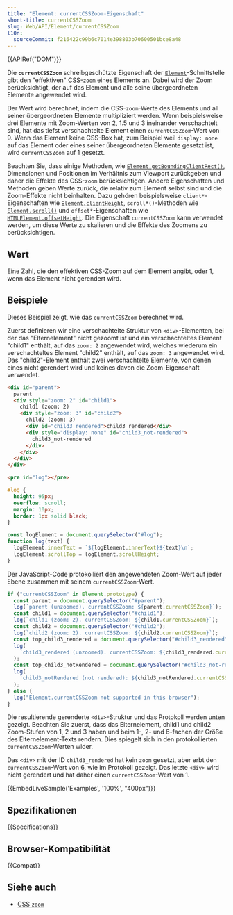 ```yaml
---
title: "Element: currentCSSZoom-Eigenschaft"
short-title: currentCSSZoom
slug: Web/API/Element/currentCSSZoom
l10n:
  sourceCommit: f216422c99b6c7014e398803b70600501bce8a48
---
```


{{APIRef("DOM")}}

Die **`currentCSSZoom`** schreibgeschützte Eigenschaft der [`Element`](/de/docs/Web/API/Element)-Schnittstelle gibt den "effektiven" [CSS-`zoom`](/de/docs/Web/CSS/zoom) eines Elements an. Dabei wird der Zoom berücksichtigt, der auf das Element und alle seine übergeordneten Elemente angewendet wird.

Der Wert wird berechnet, indem die CSS-`zoom`-Werte des Elements und all seiner übergeordneten Elemente multipliziert werden. Wenn beispielsweise drei Elemente mit Zoom-Werten von 2, 1.5 und 3 ineinander verschachtelt sind, hat das tiefst verschachtelte Element einen `currentCSSZoom`-Wert von 9. Wenn das Element keine CSS-Box hat, zum Beispiel weil `display: none` auf das Element oder eines seiner übergeordneten Elemente gesetzt ist, wird `currentCSSZoom` auf 1 gesetzt.

Beachten Sie, dass einige Methoden, wie [`Element.getBoundingClientRect()`](/de/docs/Web/API/Element/getBoundingClientRect), Dimensionen und Positionen im Verhältnis zum Viewport zurückgeben und daher die Effekte des CSS-`zoom` berücksichtigen. Andere Eigenschaften und Methoden geben Werte zurück, die relativ zum Element selbst sind und die Zoom-Effekte nicht beinhalten. Dazu gehören beispielsweise `client*`-Eigenschaften wie [`Element.clientHeight`](/de/docs/Web/API/Element/clientHeight), `scroll*()`-Methoden wie [`Element.scroll()`](/de/docs/Web/API/Element/scroll) und `offset*`-Eigenschaften wie [`HTMLElement.offsetHeight`](/de/docs/Web/API/HTMLElement/offsetHeight). Die Eigenschaft `currentCSSZoom` kann verwendet werden, um diese Werte zu skalieren und die Effekte des Zoomens zu berücksichtigen.

## Wert

Eine Zahl, die den effektiven CSS-Zoom auf dem Element angibt, oder 1, wenn das Element nicht gerendert wird.

## Beispiele

Dieses Beispiel zeigt, wie das `currentCSSZoom` berechnet wird.

Zuerst definieren wir eine verschachtelte Struktur von `<div>`-Elementen, bei der das "Elternelement" nicht gezoomt ist und ein verschachteltes Element "child1" enthält, auf das `zoom: 2` angewendet wird, welches wiederum ein verschachteltes Element "child2" enthält, auf das `zoom: 3` angewendet wird. Das "child2"-Element enthält zwei verschachtelte Elemente, von denen eines nicht gerendert wird und keines davon die Zoom-Eigenschaft verwendet.

```html
<div id="parent">
  parent
  <div style="zoom: 2" id="child1">
    child1 (zoom: 2)
    <div style="zoom: 3" id="child2">
      child2 (zoom: 3)
      <div id="child3_rendered">child3_rendered</div>
      <div style="display: none" id="child3_not-rendered">
        child3_not-rendered
      </div>
    </div>
  </div>
</div>
```

```html hidden
<pre id="log"></pre>
```

```css hidden
#log {
  height: 95px;
  overflow: scroll;
  margin: 10px;
  border: 1px solid black;
}
```

```js hidden
const logElement = document.querySelector("#log");
function log(text) {
  logElement.innerText = `${logElement.innerText}${text}\n`;
  logElement.scrollTop = logElement.scrollHeight;
}
```

Der JavaScript-Code protokolliert den angewendeten Zoom-Wert auf jeder Ebene zusammen mit seinem `currentCSSZoom`-Wert.

```js
if ("currentCSSZoom" in Element.prototype) {
  const parent = document.querySelector("#parent");
  log(`parent (unzoomed). currentCSSZoom: ${parent.currentCSSZoom}`);
  const child1 = document.querySelector("#child1");
  log(`child1 (zoom: 2). currentCSSZoom: ${child1.currentCSSZoom}`);
  const child2 = document.querySelector("#child2");
  log(`child2 (zoom: 2). currentCSSZoom: ${child2.currentCSSZoom}`);
  const top_child3_rendered = document.querySelector("#child3_rendered");
  log(
    `child3_rendered (unzoomed). currentCSSZoom: ${child3_rendered.currentCSSZoom}`,
  );
  const top_child3_notRendered = document.querySelector("#child3_not-rendered");
  log(
    `child3_notRendered (not rendered): ${child3_notRendered.currentCSSZoom}`,
  );
} else {
  log("Element.currentCSSZoom not supported in this browser");
}
```

Die resultierende gerenderte `<div>`-Struktur und das Protokoll werden unten gezeigt. Beachten Sie zuerst, dass das Elternelement, child1 und child2 Zoom-Stufen von 1, 2 und 3 haben und beim 1-, 2- und 6-fachen der Größe des Elternelement-Texts rendern. Dies spiegelt sich in den protokollierten `currentCSSZoom`-Werten wider.

Das `<div>` mit der ID `child3_rendered` hat kein `zoom` gesetzt, aber erbt den `currentCSSZoom`-Wert von 6, wie im Protokoll gezeigt. Das letzte `<div>` wird nicht gerendert und hat daher einen `currentCSSZoom`-Wert von 1.

{{EmbedLiveSample('Examples', '100%', "400px")}}

## Spezifikationen

{{Specifications}}

## Browser-Kompatibilität

{{Compat}}

## Siehe auch

- [CSS `zoom`](/de/docs/Web/CSS/zoom)
